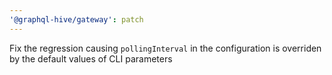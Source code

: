 ```yaml
---
'@graphql-hive/gateway': patch
---
```


Fix the regression causing `pollingInterval` in the configuration is overriden by the default values of CLI parameters

